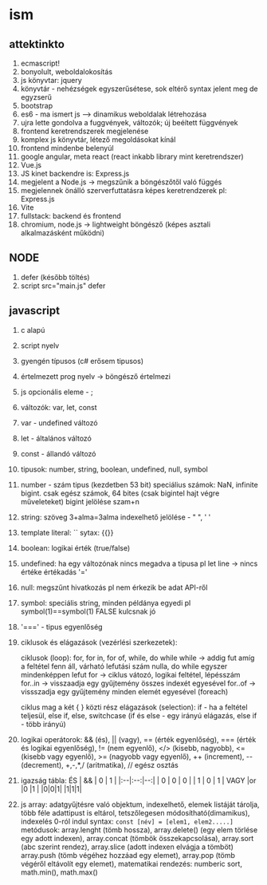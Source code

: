 # ism

## attektinkto
1. ecmascript!
2. bonyolult, weboldalokosítás
3. js könyvtar: jquery
4. könyvtár - nehézségek egyszerűsétese, sok eltérő syntax jelent meg de egyzserű
5. bootstrap
6. es6 - ma ismert js --> dinamikus weboldalak létrehozása
7. ujra lette gondolva a fuggvények, változók; új beéített függvények
8. frontend keretrendszerek megjelenése
9. komplex js könyvtár, létező megoldásokat kínál
10. frontend mindenbe belenyúl
11. google angular, meta react (react inkabb library mint keretrendszer)
12. Vue.js 
13. JS kinet backendre is: Express.js
14. megjelent a Node.js -> megszűnik a böngészőtől való függés
15. megjelennek önálló szerverfuttatásra képes keretrendzerek pl: Express.js
16. Vite
17. fullstack: backend és frontend
18. chromium, node.js -> lightweight böngésző (képes asztali alkalmazásként működni)

## NODE
1. defer (később töltés)
2. script src="main.js" defer

## javascript
1. c alapú
2. script nyelv
3. gyengén típusos (c# erősem tipusos)
4. értelmezett prog nyelv -> böngésző értelmezi
5. js opcionális eleme - ;
6. változók: var, let, const
7. var - undefined változó
8. let - általános változó
9. const - állandó változó
10. tipusok: number, string, boolean, undefined, null, symbol

11. number - szám tipus (kezdetben 53 bit)
    speciálius számok: NaN, infinite
    bigint. csak egész számok, 64 bites (csak bigintel hajt végre műveleteket)
    bigint jelölése szam+n

12. string: szöveg
    3+alma=3alma
    indexelhető
    jelölése -  " ", ' '

13. template literal: ``
    sytax: {{}}

14. boolean: logikai érték (true/false)

15. undefined: ha egy változónak nincs megadva a tipusa
    pl let line -> nincs értéke
    értékadás '='

16. null: megszűnt hivatkozás
    pl nem érkezik be adat API-ről

17. symbol: speciális string, minden példánya egyedi
    pl symbol(1)==symbol(1) FALSE
    kulcsnak jó

18. '===' - tipus egyenlőség

19. ciklusok és elágazások (vezérlési szerkezetek):

    ciklusok (loop): for, for in, for of, while, do while
    while -> addig fut amíg a feltétel fenn áll, várható lefutási szám nulla, do while egyszer mindenképpen lefut
    for -> ciklus vátozó, logikai feltétel, lépésszám
    for..in -> visszaadja egy gyűjtemény összes indexét egyesével
    for..of -> vissszadja egy gyűjtemény minden elemét egyesével (foreach)

    ciklus mag a két { } közti rész
    elágazások (selection): if - ha a feltétel teljesül, else if, else, switchcase
    (if és else - egy irányú elágazás, else if - több irányú)

20. logikai operátorok: && (és), || (vagy), == (érték egyenlőség), === (érték és logikai egyenlőség), != (nem egyenlő), </> (kisebb, nagyobb), <= (kisebb vagy egyenlő), >= (nagyobb vagy egyenlő), ++ (increment),
    -- (decrement), +,-,*,/ (aritmatika), // egész osztás

21. igazság tábla:
    ÉS
    | && | 0 | 1 |
    |:--|:--:|--:|
    | 0 |  0 | 0 |
    | 1 |  0 | 1 |
    VAGY
    |or |0   |1  |
    |0|0|1|
    |1|1|1|

22. js array: adatgyűjtésre való objektum, indexelhető, elemek listáját tárolja, több féle adattipust is eltárol, tetszőlegesen módosítható(dimamikus), indexelés 0-ról indul
    syntax: `const [név] = [elem1, elem2.....]`
    metódusok: array.lenght (tömb hossza), array.delete() (egy elem törlése egy adott indexen), array.concat (tömbök összekapcsolása), array.sort (abc szerint rendez), array.slice (adott indexen elvágja a tömböt)
    array.push (tömb végéhez hozzáad egy elemet), array.pop (tömb végéről eltávolít egy elemet), 
    matematikai rendezés: numberic sort, math.min(), math.max()